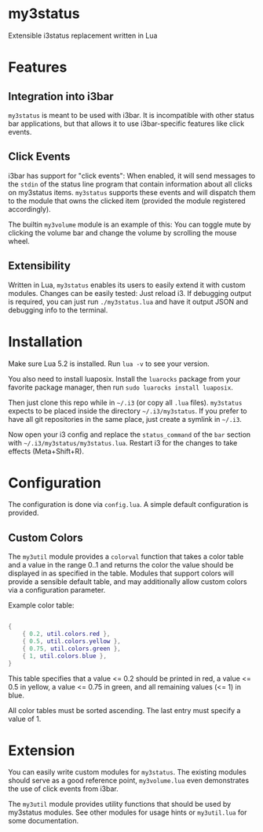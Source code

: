 # my3status

Extensible i3status replacement written in Lua

# Features

## Integration into i3bar

`my3status` is meant to be used with i3bar. It is incompatible with other status bar applications, but that allows it to use i3bar-specific features like click events.

## Click Events

i3bar has support for "click events": When enabled, it will send messages to the `stdin` of the status line program that contain information about all clicks on my3status items. `my3status` supports these events and will dispatch them to the module that owns the clicked item (provided the module registered accordingly).

The builtin `my3volume` module is an example of this: You can toggle mute by clicking the volume bar and change the volume by scrolling the mouse wheel.

## Extensibility

Written in Lua, `my3status` enables its users to easily extend it with custom modules. Changes can be easily tested: Just reload i3. If debugging output is required, you can just run `./my3status.lua` and have it output JSON and debugging info to the terminal.

# Installation

Make sure Lua 5.2 is installed. Run `lua -v` to see your version.

You also need to install luaposix. Install the `luarocks` package from your favorite package manager, then run `sudo luarocks install luaposix`.

Then just clone this repo while in `~/.i3` (or copy all `.lua` files). `my3status` expects to be placed inside the directory `~/.i3/my3status`. If you prefer to have all git repositories in the same place, just create a symlink in `~/.i3`.

Now open your i3 config and replace the `status_command` of the `bar` section with `~/.i3/my3status/my3status.lua`. Restart i3 for the changes to take effects (Meta+Shift+R).

# Configuration

The configuration is done via `config.lua`. A simple default configuration is provided.

## Custom Colors

The `my3util` module provides a `colorval` function that takes a color table and a value in the range 0..1 and returns the color the value should be displayed in as specified in the table. Modules that support colors will provide a sensible default table, and may additionally allow custom colors via a configuration parameter.

Example color table:

```lua

{
    { 0.2, util.colors.red },
    { 0.5, util.colors.yellow },
    { 0.75, util.colors.green },
    { 1, util.colors.blue },
}

```

This table specifies that a value <= 0.2 should be printed in red, a value <= 0.5 in yellow, a value <= 0.75 in green, and all remaining values (<= 1) in blue.

All color tables must be sorted ascending. The last entry must specify a value of 1.

# Extension

You can easily write custom modules for `my3status`. The existing modules should serve as a good reference point, `my3volume.lua` even demonstrates the use of click events from i3bar.

The `my3util` module provides utility functions that should be used by my3status modules. See other modules for usage hints or `my3util.lua` for some documentation.
